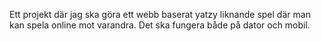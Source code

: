 Ett projekt där jag ska göra ett webb baserat yatzy liknande spel där man kan spela online mot varandra.
Det ska fungera både på dator och mobil.